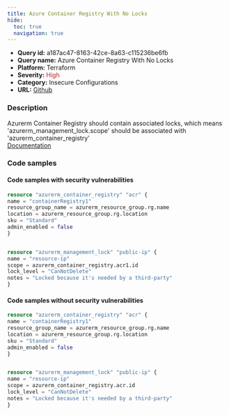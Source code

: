 ```yaml
---
title: Azure Container Registry With No Locks
hide:
  toc: true
  navigation: true
---
```


<style>
  .highlight .hll {
    background-color: #ff171742;
  }
  .md-content {
    max-width: 1100px;
    margin: 0 auto;
  }
</style>

-   **Query id:** a187ac47-8163-42ce-8a63-c115236be6fb
-   **Query name:** Azure Container Registry With No Locks
-   **Platform:** Terraform
-   **Severity:** <span style="color:#bb2124">High</span>
-   **Category:** Insecure Configurations
-   **URL:** [Github](https://github.com/Checkmarx/kics/tree/master/assets/queries/terraform/azure/azure_container_registry_with_no_locks)

### Description
Azurerm Container Registry should contain associated locks, which means 'azurerm_management_lock.scope' should be associated with 'azurerm_container_registry'<br>
[Documentation](https://registry.terraform.io/providers/hashicorp/azurerm/latest/docs/resources/container_registry)

### Code samples
#### Code samples with security vulnerabilities
```tf title="Positive test num. 1 - tf file" hl_lines="1"
resource "azurerm_container_registry" "acr" {
name = "containerRegistry1"
resource_group_name = azurerm_resource_group.rg.name
location = azurerm_resource_group.rg.location
sku = "Standard"
admin_enabled = false
}


resource "azurerm_management_lock" "public-ip" {
name = "resource-ip"
scope = azurerm_container_registry.acr1.id
lock_level = "CanNotDelete"
notes = "Locked because it's needed by a third-party"
}


```


#### Code samples without security vulnerabilities
```tf title="Negative test num. 1 - tf file"
resource "azurerm_container_registry" "acr" {
name = "containerRegistry1"
resource_group_name = azurerm_resource_group.rg.name
location = azurerm_resource_group.rg.location
sku = "Standard"
admin_enabled = false
}


resource "azurerm_management_lock" "public-ip" {
name = "resource-ip"
scope = azurerm_container_registry.acr.id
lock_level = "CanNotDelete"
notes = "Locked because it's needed by a third-party"
}

```
